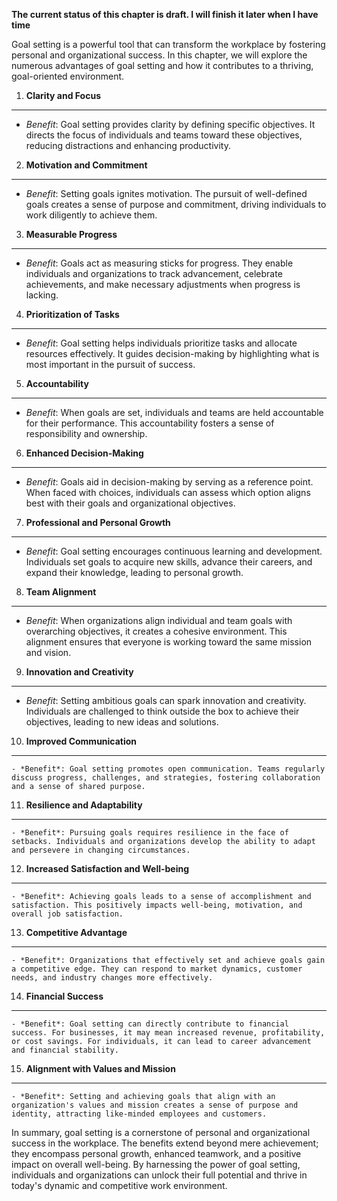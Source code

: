 **The current status of this chapter is draft. I will finish it later when I have time**

Goal setting is a powerful tool that can transform the workplace by fostering personal and organizational success. In this chapter, we will explore the numerous advantages of goal setting and how it contributes to a thriving, goal-oriented environment.

1. **Clarity and Focus**
------------------------

* *Benefit*: Goal setting provides clarity by defining specific objectives. It directs the focus of individuals and teams toward these objectives, reducing distractions and enhancing productivity.

2. **Motivation and Commitment**
--------------------------------

* *Benefit*: Setting goals ignites motivation. The pursuit of well-defined goals creates a sense of purpose and commitment, driving individuals to work diligently to achieve them.

3. **Measurable Progress**
--------------------------

* *Benefit*: Goals act as measuring sticks for progress. They enable individuals and organizations to track advancement, celebrate achievements, and make necessary adjustments when progress is lacking.

4. **Prioritization of Tasks**
------------------------------

* *Benefit*: Goal setting helps individuals prioritize tasks and allocate resources effectively. It guides decision-making by highlighting what is most important in the pursuit of success.

5. **Accountability**
---------------------

* *Benefit*: When goals are set, individuals and teams are held accountable for their performance. This accountability fosters a sense of responsibility and ownership.

6. **Enhanced Decision-Making**
-------------------------------

* *Benefit*: Goals aid in decision-making by serving as a reference point. When faced with choices, individuals can assess which option aligns best with their goals and organizational objectives.

7. **Professional and Personal Growth**
---------------------------------------

* *Benefit*: Goal setting encourages continuous learning and development. Individuals set goals to acquire new skills, advance their careers, and expand their knowledge, leading to personal growth.

8. **Team Alignment**
---------------------

* *Benefit*: When organizations align individual and team goals with overarching objectives, it creates a cohesive environment. This alignment ensures that everyone is working toward the same mission and vision.

9. **Innovation and Creativity**
--------------------------------

* *Benefit*: Setting ambitious goals can spark innovation and creativity. Individuals are challenged to think outside the box to achieve their objectives, leading to new ideas and solutions.

10. **Improved Communication**
------------------------------

    - *Benefit*: Goal setting promotes open communication. Teams regularly discuss progress, challenges, and strategies, fostering collaboration and a sense of shared purpose.

11. **Resilience and Adaptability**
-----------------------------------

    - *Benefit*: Pursuing goals requires resilience in the face of setbacks. Individuals and organizations develop the ability to adapt and persevere in changing circumstances.

12. **Increased Satisfaction and Well-being**
---------------------------------------------

    - *Benefit*: Achieving goals leads to a sense of accomplishment and satisfaction. This positively impacts well-being, motivation, and overall job satisfaction.

13. **Competitive Advantage**
-----------------------------

    - *Benefit*: Organizations that effectively set and achieve goals gain a competitive edge. They can respond to market dynamics, customer needs, and industry changes more effectively.

14. **Financial Success**
-------------------------

    - *Benefit*: Goal setting can directly contribute to financial success. For businesses, it may mean increased revenue, profitability, or cost savings. For individuals, it can lead to career advancement and financial stability.

15. **Alignment with Values and Mission**
-----------------------------------------

    - *Benefit*: Setting and achieving goals that align with an organization's values and mission creates a sense of purpose and identity, attracting like-minded employees and customers.

In summary, goal setting is a cornerstone of personal and organizational success in the workplace. The benefits extend beyond mere achievement; they encompass personal growth, enhanced teamwork, and a positive impact on overall well-being. By harnessing the power of goal setting, individuals and organizations can unlock their full potential and thrive in today's dynamic and competitive work environment.
